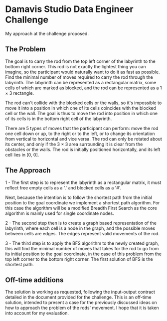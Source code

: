 
# Damavis Studio Data Engineer Challenge

My approach at the challenge proposed.


## The Problem

The goal is to carry the rod from the top left corner of the labyrinth to the bottom right corner. This rod is not exactly the lightest thing you can imagine, so the participant would naturally want to do it as fast as possible. Find the minimal number of moves required to carry the rod through the labyrinth. The labyrinth can be represented as a rectangular matrix, some cells of which are marked as blocked, and the rod can be represented as a 1 × 3 rectangle.

The rod can't collide with the blocked cells or the walls, so it's impossible to move it into a position in which one of its cells coincides with the blocked cell or the wall. The goal is thus to move the rod into position in which one of its cells is in the bottom right cell of the labyrinth.

There are 5 types of moves that the participant can perform: move the rod one cell down or up, to the right or to the left, or to change its orientation from vertical to horizontal and vice versa. The rod can only be rotated about its center, and only if the 3 × 3 area surrounding it is clear from the obstacles or the walls. The rod is initially positioned horizontally, and its left cell lies in [0, 0].
## The Approach

1 - The first step is to represent the labyrinth as a rectangular matrix, it must reflect free empty cells as a '.' and blocked cells as a '#'.

Next, because the intention is to follow the shortest path from the initial position to the goal coordinate we implement a shortest path algorithm. For this case the algorithm will be a modified Breadth First Search as the core algorithm is mainly used for single coordinate nodes.

2 - The second step then is to create a graph based representation of the labyrinth, where each cell is a node in the graph, and the possible moves between cells are edges. The edges represent valid movements of the rod.

3 - The third step is to apply the BFS algorithm to the newly created graph, this will find the minimal number of moves that takes for the rod to go from its initial position to the goal coordinate, in the case of this problem from the top left corner to the bottom right corner. The first solution of BFS is the shortest path.
## Off-time additions

The solution is working as requested, following the input-output contract detailed in the document provided for the challenge. This is an off-time solution, intended to present a case for the previously discussed ideas on how to approach the problem of the rods' movement. I hope that it is taken into account for my evaluation.